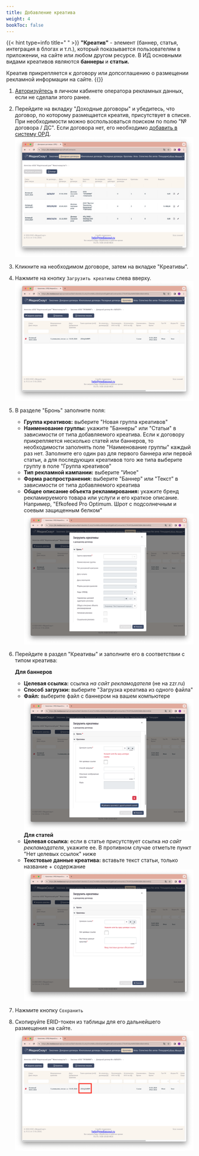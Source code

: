 ```yaml
---
title: Добавление креатива
weight: 4
bookToc: false
---
```

{{< hint type=info title=" " >}}
**"Креатив"** - элемент (баннер, статья, интеграция в блогах и т.п.), который показывается пользователям в приложении, на сайте или любом другом ресурсе. В ИД основными видами креативов являются **баннеры** и **статьи.**

Креатив прикрепляется к договору или допсоглашению о размещении рекламной информации на сайте.
{{</hint>}} 

1. [Авторизуйтесь](../auth) в личном кабинете оператора рекламных данных, если не сделали этого ранее.
1. Перейдите на вкладку "Доходные договоры" и убедитесь, что договор, по которому размещается креатив, присутствует в списке. При необходимости можно воспользоваться поиском по полю "№ договора / ДС". Если договора нет, его необходимо [добавить в систему ОРД](../add-contract).
   ![](../img/mediascout_add_creative_contract_list.png)
1. Кликните на необходимом договоре, затем на вкладке "Креативы".
1. Нажмите на кнопку `Загрузить креативы` слева вверху.
   ![](../img/mediascout_add_creative_button.png)
1. В разделе "Бронь" заполните поля:
   - **Группа креативов:** выберите "Новая группа креативов"
   - **Наименование группы:** укажите "Баннеры" или "Статьи" в зависимости от типа добавляемого креатива. Если к договору прикрепляется несколько статей или баннеров, то необходимости заполнять поле "Наименование группы" каждый раз нет. Заполните его один раз для первого баннера или первой статьи, а для последующих креативов того же типа выберите группу в поле "Группа креативов"
   - **Тип рекламной кампании:** выберите "Иное"
   - **Форма распространения:** выберите "Баннер" или "Текст" в зависимости от типа добавляемого креатива
   - **Общее описание объекта рекламирования:** укажите бренд рекламируемого товара или услуги и его краткое описание. Например, "Efkofeed Pro Оptimum. Шрот с подсолнечным и соевым защищенным белком"
   ![](../img/mediascout_add_creative_fields_reserve.png)
1. Перейдите в раздел "Креативы" и заполните его в соответствии с типом креатива:  
   
   **Для баннеров**  
   - **Целевая ссылка:** ссылка _на сайт рекламодателя_ (не на zzr.ru)
   - **Способ загрузки:** выберите "Загрузка креатива из одного файла"
   - **Файл:** выберите файл с баннером на вашем компьютере
   ![](../img/mediascout_add_creative_fields_banner.png)
   **Для статей**  
   - **Целевая ссылка:** если в статье присутствует ссылка _на сайт рекламодателя_, укажите ее. В противном случае отметьте пункт "Нет целевых ссылок" ниже
   - **Текстовые данные креатива:** вставьте текст статьи, только название + содержание
   ![](../img/mediascout_add_creative_fields_article.png)
1. Нажмите кнопку `Сохранить`
1. Скопируйте ERID-токен из таблицы для его дальнейшего размещения на сайте.
   ![](../img/mediascout_add_creative_copy_erid.png)